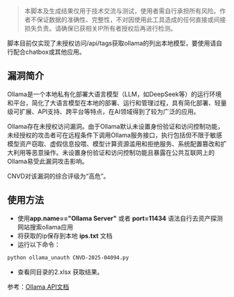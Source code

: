 >本脚本及生成结果仅用于技术交流与测试，使用者需自行承担所有风险。作者不保证数据的准确性、完整性，不对因使用此工具造成的任何直接或间接损失负责。请确保已获相关IP所有者授权后再进行检测。

脚本目前仅实现了未授权访问/api/tags获取ollama的列出本地模型，要使用请自行配合chatbox或其他应用。

## 漏洞简介

Ollama是一个本地私有化部署大语言模型（LLM，如DeepSeek等）的运行环境和平台，简化了大语言模型在本地的部署、运行和管理过程，具有简化部署、轻量级可扩展、API支持、跨平台等特点，在AI领域得到了较为广泛的应用。

Ollama存在未授权访问漏洞。由于Ollama默认未设置身份验证和访问控制功能，未经授权的攻击者可在远程条件下调用Ollama服务接口，执行包括但不限于敏感模型资产窃取、虚假信息投喂、模型计算资源滥用和拒绝服务、系统配置篡改和扩大利用等恶意操作。未设置身份验证和访问控制功能且暴露在公共互联网上的Ollama易受此漏洞攻击影响。

CNVD对该漏洞的综合评级为“高危”。

## 使用方法

- 使用**app.name=="Ollama Server"** 或者 **port=11434** 语法自行去资产探测网站搜索ollama应用
- 将获取的ip保存到本地 **ips.txt** 文档
- 运行以下命令：
```bash
python ollama_unauth CNVD-2025-04094.py
```
- 查看同目录的2.xlsx 获取结果。

参考：[Ollama API文档](https://www.llamafactory.cn/ollama-docs/api.html)
